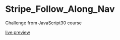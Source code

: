 # Stripe_Follow_Along_Nav

Challenge from JavaScript30 course

<a href="https://tomasz-paterka.github.io/Stripe_Follow_Along_Nav/">live preview</a>
